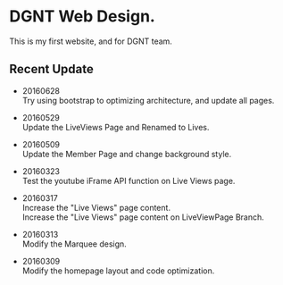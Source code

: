 DGNT Web Design.
=========
This is my first website, and for DGNT team.  


## Recent Update ##

- 20160628  
  Try using bootstrap to optimizing architecture, and update all pages.  

- 20160529  
  Update the LiveViews Page and Renamed to Lives.  

- 20160509  
  Update the Member Page and change background style.  

- 20160323  
  Test the youtube iFrame API function on Live Views page.  

- 20160317  
  Increase the "Live Views" page content.  
  Increase the "Live Views" page content on LiveViewPage Branch.  

- 20160313  
  Modify the Marquee design.  

- 20160309  
  Modify the homepage layout and code optimization.  

